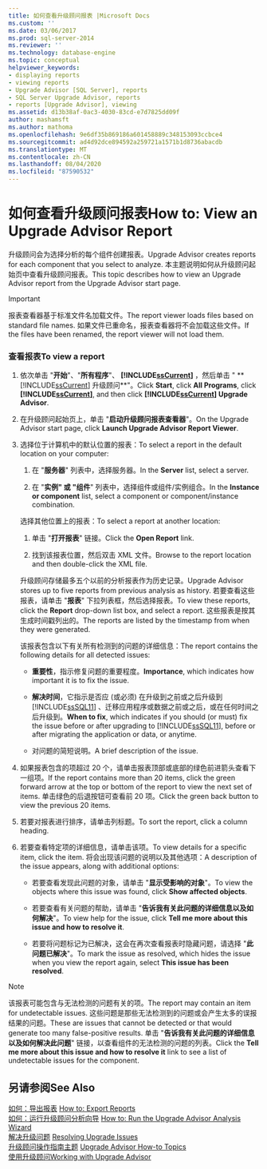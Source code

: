 ```yaml
---
title: 如何查看升级顾问报表 |Microsoft Docs
ms.custom: ''
ms.date: 03/06/2017
ms.prod: sql-server-2014
ms.reviewer: ''
ms.technology: database-engine
ms.topic: conceptual
helpviewer_keywords:
- displaying reports
- viewing reports
- Upgrade Advisor [SQL Server], reports
- SQL Server Upgrade Advisor, reports
- reports [Upgrade Advisor], viewing
ms.assetid: d13b38af-0ac3-4030-83cd-e7d7825dd09f
author: mashamsft
ms.author: mathoma
ms.openlocfilehash: 9e6df35b869186a601458889c348153093ccbce4
ms.sourcegitcommit: ad4d92dce894592a259721a1571b1d8736abacdb
ms.translationtype: MT
ms.contentlocale: zh-CN
ms.lasthandoff: 08/04/2020
ms.locfileid: "87590532"
---
```

# <a name="how-to-view-an-upgrade-advisor-report"></a><span data-ttu-id="7667f-102">如何查看升级顾问报表</span><span class="sxs-lookup"><span data-stu-id="7667f-102">How to: View an Upgrade Advisor Report</span></span>
  <span data-ttu-id="7667f-103">升级顾问会为选择分析的每个组件创建报表。</span><span class="sxs-lookup"><span data-stu-id="7667f-103">Upgrade Advisor creates reports for each component that you select to analyze.</span></span> <span data-ttu-id="7667f-104">本主题说明如何从升级顾问起始页中查看升级顾问报表。</span><span class="sxs-lookup"><span data-stu-id="7667f-104">This topic describes how to view an Upgrade Advisor report from the Upgrade Advisor start page.</span></span>  
  
> [!IMPORTANT]  
>  <span data-ttu-id="7667f-105">报表查看器基于标准文件名加载文件。</span><span class="sxs-lookup"><span data-stu-id="7667f-105">The report viewer loads files based on standard file names.</span></span> <span data-ttu-id="7667f-106">如果文件已重命名，报表查看器将不会加载这些文件。</span><span class="sxs-lookup"><span data-stu-id="7667f-106">If the files have been renamed, the report viewer will not load them.</span></span>  
  
### <a name="to-view-a-report"></a><span data-ttu-id="7667f-107">查看报表</span><span class="sxs-lookup"><span data-stu-id="7667f-107">To view a report</span></span>  
  
1.  <span data-ttu-id="7667f-108">依次单击 "**开始**"、"**所有程序**"、 **[!INCLUDE[ssCurrent](../../includes/sscurrent-md.md)]** ，然后单击 " \*\* [!INCLUDE[ssCurrent](../../includes/sscurrent-md.md)] 升级顾问\*\*"。</span><span class="sxs-lookup"><span data-stu-id="7667f-108">Click **Start**, click **All Programs**, click **[!INCLUDE[ssCurrent](../../includes/sscurrent-md.md)]**, and then click **[!INCLUDE[ssCurrent](../../includes/sscurrent-md.md)] Upgrade Advisor**.</span></span>  
  
2.  <span data-ttu-id="7667f-109">在升级顾问起始页上，单击 "**启动升级顾问报表查看器**"。</span><span class="sxs-lookup"><span data-stu-id="7667f-109">On the Upgrade Advisor start page, click **Launch Upgrade Advisor Report Viewer**.</span></span>  
  
3.  <span data-ttu-id="7667f-110">选择位于计算机中的默认位置的报表：</span><span class="sxs-lookup"><span data-stu-id="7667f-110">To select a report in the default location on your computer:</span></span>  
  
    1.  <span data-ttu-id="7667f-111">在 "**服务器**" 列表中，选择服务器。</span><span class="sxs-lookup"><span data-stu-id="7667f-111">In the **Server** list, select a server.</span></span>  
  
    2.  <span data-ttu-id="7667f-112">在 "**实例" 或 "组件**" 列表中，选择组件或组件/实例组合。</span><span class="sxs-lookup"><span data-stu-id="7667f-112">In the **Instance or component** list, select a component or component/instance combination.</span></span>  
  
     <span data-ttu-id="7667f-113">选择其他位置上的报表：</span><span class="sxs-lookup"><span data-stu-id="7667f-113">To select a report at another location:</span></span>  
  
    1.  <span data-ttu-id="7667f-114">单击 "**打开报表**" 链接。</span><span class="sxs-lookup"><span data-stu-id="7667f-114">Click the **Open Report** link.</span></span>  
  
    2.  <span data-ttu-id="7667f-115">找到该报表位置，然后双击 XML 文件。</span><span class="sxs-lookup"><span data-stu-id="7667f-115">Browse to the report location and then double-click the XML file.</span></span>  
  
     <span data-ttu-id="7667f-116">升级顾问存储最多五个以前的分析报表作为历史记录。</span><span class="sxs-lookup"><span data-stu-id="7667f-116">Upgrade Advisor stores up to five reports from previous analysis as history.</span></span> <span data-ttu-id="7667f-117">若要查看这些报表，请单击 "**报表**" 下拉列表框，然后选择报表。</span><span class="sxs-lookup"><span data-stu-id="7667f-117">To view these reports, click the **Report** drop-down list box, and select a report.</span></span> <span data-ttu-id="7667f-118">这些报表是按其生成时间戳列出的。</span><span class="sxs-lookup"><span data-stu-id="7667f-118">The reports are listed by the timestamp from when they were generated.</span></span>  
  
     <span data-ttu-id="7667f-119">该报表包含以下有关所有检测到的问题的详细信息：</span><span class="sxs-lookup"><span data-stu-id="7667f-119">The report contains the following details for all detected issues:</span></span>  
  
    -   <span data-ttu-id="7667f-120">**重要性**，指示修复问题的重要程度。</span><span class="sxs-lookup"><span data-stu-id="7667f-120">**Importance**, which indicates how important it is to fix the issue.</span></span>  
  
    -   <span data-ttu-id="7667f-121">**解决时间**，它指示是否应 (或必须) 在升级到之前或之后升级到 [!INCLUDE[ssSQL11](../../includes/sssql11-md.md)] 、迁移应用程序或数据之前或之后，或在任何时间之后升级到。</span><span class="sxs-lookup"><span data-stu-id="7667f-121">**When to fix**, which indicates if you should (or must) fix the issue before or after upgrading to [!INCLUDE[ssSQL11](../../includes/sssql11-md.md)], before or after migrating the application or data, or anytime.</span></span>  
  
    -   <span data-ttu-id="7667f-122">对问题的简短说明。</span><span class="sxs-lookup"><span data-stu-id="7667f-122">A brief description of the issue.</span></span>  
  
4.  <span data-ttu-id="7667f-123">如果报表包含的项超过 20 个，请单击报表顶部或底部的绿色前进箭头查看下一组项。</span><span class="sxs-lookup"><span data-stu-id="7667f-123">If the report contains more than 20 items, click the green forward arrow at the top or bottom of the report to view the next set of items.</span></span> <span data-ttu-id="7667f-124">单击绿色的后退按钮可查看前 20 项。</span><span class="sxs-lookup"><span data-stu-id="7667f-124">Click the green back button to view the previous 20 items.</span></span>  
  
5.  <span data-ttu-id="7667f-125">若要对报表进行排序，请单击列标题。</span><span class="sxs-lookup"><span data-stu-id="7667f-125">To sort the report, click a column heading.</span></span>  
  
6.  <span data-ttu-id="7667f-126">若要查看特定项的详细信息，请单击该项。</span><span class="sxs-lookup"><span data-stu-id="7667f-126">To view details for a specific item, click the item.</span></span> <span data-ttu-id="7667f-127">将会出现该问题的说明以及其他选项：</span><span class="sxs-lookup"><span data-stu-id="7667f-127">A description of the issue appears, along with additional options:</span></span>  
  
    -   <span data-ttu-id="7667f-128">若要查看发现此问题的对象，请单击 "**显示受影响的对象**"。</span><span class="sxs-lookup"><span data-stu-id="7667f-128">To view the objects where this issue was found, click **Show affected objects**.</span></span>  
  
    -   <span data-ttu-id="7667f-129">若要查看有关问题的帮助，请单击 "**告诉我有关此问题的详细信息以及如何解决**"。</span><span class="sxs-lookup"><span data-stu-id="7667f-129">To view help for the issue, click **Tell me more about this issue and how to resolve it**.</span></span>  
  
    -   <span data-ttu-id="7667f-130">若要将问题标记为已解决，这会在再次查看报表时隐藏问题，请选择 "**此问题已解决**"。</span><span class="sxs-lookup"><span data-stu-id="7667f-130">To mark the issue as resolved, which hides the issue when you view the report again, select **This issue has been resolved**.</span></span>  
  
> [!NOTE]  
>  <span data-ttu-id="7667f-131">该报表可能包含与无法检测的问题有关的项。</span><span class="sxs-lookup"><span data-stu-id="7667f-131">The report may contain an item for undetectable issues.</span></span> <span data-ttu-id="7667f-132">这些问题是那些无法检测到的问题或会产生太多的误报结果的问题。</span><span class="sxs-lookup"><span data-stu-id="7667f-132">These are issues that cannot be detected or that would generate too many false-positive results.</span></span> <span data-ttu-id="7667f-133">单击 "**告诉我有关此问题的详细信息以及如何解决此问题**" 链接，以查看组件的无法检测的问题的列表。</span><span class="sxs-lookup"><span data-stu-id="7667f-133">Click the **Tell me more about this issue and how to resolve it** link to see a list of undetectable issues for the component.</span></span>  
  
## <a name="see-also"></a><span data-ttu-id="7667f-134">另请参阅</span><span class="sxs-lookup"><span data-stu-id="7667f-134">See Also</span></span>  
 <span data-ttu-id="7667f-135">[如何：导出报表](../../../2014/sql-server/install/how-to-export-reports.md) </span><span class="sxs-lookup"><span data-stu-id="7667f-135">[How to: Export Reports](../../../2014/sql-server/install/how-to-export-reports.md) </span></span>  
 <span data-ttu-id="7667f-136">[如何：运行升级顾问分析向导](../../../2014/sql-server/install/how-to-run-the-upgrade-advisor-analysis-wizard.md) </span><span class="sxs-lookup"><span data-stu-id="7667f-136">[How to: Run the Upgrade Advisor Analysis Wizard](../../../2014/sql-server/install/how-to-run-the-upgrade-advisor-analysis-wizard.md) </span></span>  
 <span data-ttu-id="7667f-137">[解决升级问题](../../../2014/sql-server/install/resolving-upgrade-issues.md) </span><span class="sxs-lookup"><span data-stu-id="7667f-137">[Resolving Upgrade Issues](../../../2014/sql-server/install/resolving-upgrade-issues.md) </span></span>  
 <span data-ttu-id="7667f-138">[升级顾问操作指南主题](../../../2014/sql-server/install/upgrade-advisor-how-to-topics.md) </span><span class="sxs-lookup"><span data-stu-id="7667f-138">[Upgrade Advisor How-to Topics](../../../2014/sql-server/install/upgrade-advisor-how-to-topics.md) </span></span>  
 [<span data-ttu-id="7667f-139">使用升级顾问</span><span class="sxs-lookup"><span data-stu-id="7667f-139">Working with Upgrade Advisor</span></span>](../../../2014/sql-server/install/working-with-upgrade-advisor.md)  
  
  
